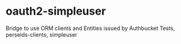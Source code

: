 oauth2-simpleuser
=================

Bridge to use ORM clients and Entities issued by Authbucket Tests, perseids-clients, simpleuser
